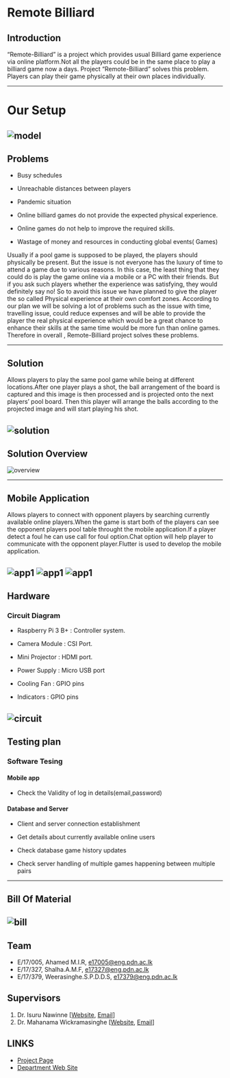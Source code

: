 <!-- ---
layout: home
permalink: index.html

# Please update this with your repository name and project title
repository-name: eYY-3yp-project-template
title: Project Template
--- -->

[comment]: # "This is the standard layout for the project, but you can clean this and use your own template"

# Remote Billiard
## Introduction

“Remote-Billiard” is a project which provides usual Billiard game experience via online platform.Not all the players could be in the same place to play a billiard game now a days. Project “Remote-Billiard” solves this problem. Players can play their game physically at their own places individually.

---
# Our Setup

![model](docs/images/POOL.13.jpg)
---

## Problems

- Busy schedules

- Unreachable distances between players

- Pandemic situation

- Online billiard games do not provide the expected physical experience.

- Online games do not help to improve the required skills.

- Wastage of money and resources in conducting global events( Games)


Usually if a pool game is supposed to be played, the players should physically be present. But the issue is not everyone has the luxury of time to attend a game due to various reasons. In this case, the least thing that they could do is play the game online via a mobile or a PC with their friends. But if you ask such players whether the experience was satisfying, they would definitely say no! So to avoid this issue we have planned to give the player the so called Physical experience at their own comfort zones. According to our plan we will be solving a lot of problems such as the issue with time, travelling issue, could reduce expenses and will be able to provide the player the real physical experience which would be a great chance to enhance their skills at the same time would be more fun than online games. Therefore in overall , Remote-Billiard project solves these problems.

---
## Solution 
Allows players to play the same pool game while being at different locations.After one player plays a shot, the ball arrangement of the board is captured and this image is then processed and is projected onto the next players’ pool board. Then this player will arrange the balls according to the projected image and will start playing his shot.

![solution](docs/images/solution.png)
---

## Solution Overview 

![overview](docs/assets/images/solov.png)

---
## Mobile Application 
Allows players to connect with opponent players by searching currently available online players.When the game is start both of the players can see the opponent players pool table throught the mobile application.If a player detect a foul he can use call for foul option.Chat option will help player to communicate with the opponent player.Flutter is used to develop the mobile application.

![app1](docs/assets/images/testings/mobileapp1.png)
![app1](docs/assets/images/ui2.png)
![app1](docs/assets/images/ux3.png)
---
## Hardware
### Circuit Diagram

- Raspberry Pi 3 B+ : Controller system.

- Camera Module : CSI Port.

- Mini Projector : HDMI port.

- Power Supply : Micro USB port


- Cooling Fan : GPIO pins

- Indicators : GPIO pins


![circuit](docs/assets/images/design/Circuit.jpeg)
---
## Testing plan
### Software Tesing
#### Mobile app

- Check the Validity of log in details(email,password)

#### Database and Server

- Client and server connection establishment

- Get details about currently available online users

- Check database game history updates

- Check server handling of multiple games happening between multiple pairs

---
## Bill Of Material

![bill](docs/assets/images/bill/Bill-2.png)
---

## Team
-  E/17/005, Ahamed M.I.R, [e17005@eng.pdn.ac.lk](e17005@eng.pdn.ac.lk)
-  E/17/327, Shalha.A.M.F, [e17327@eng.pdn.ac.lk](e17327@eng.pdn.ac.lk)
-  E/17/379, Weerasinghe.S.P.D.D.S, [e17379@eng.pdn.ac.lk](e17379@eng.pdn.ac.lk)

## Supervisors
1. Dr. Isuru Nawinne [[Website](http://www.ce.pdn.ac.lk/academic-staff/isuru-nawinne/), [Email](mailto:isurun@eng.pdn.ac.lk)]
2. Dr. Mahanama Wickramasinghe [[Website](http://www.ce.pdn.ac.lk/2021/05/02/dr-mahanama-wickramasinghe/), [Email](mailto:mahanamaw@eng.pdn.ac.lk)]


## LINKS
- [Project Page](https://cepdnaclk.github.io/e17-3yp-remote-billiard/)
- [Department Web Site](http://www.ce.pdn.ac.lk/)
